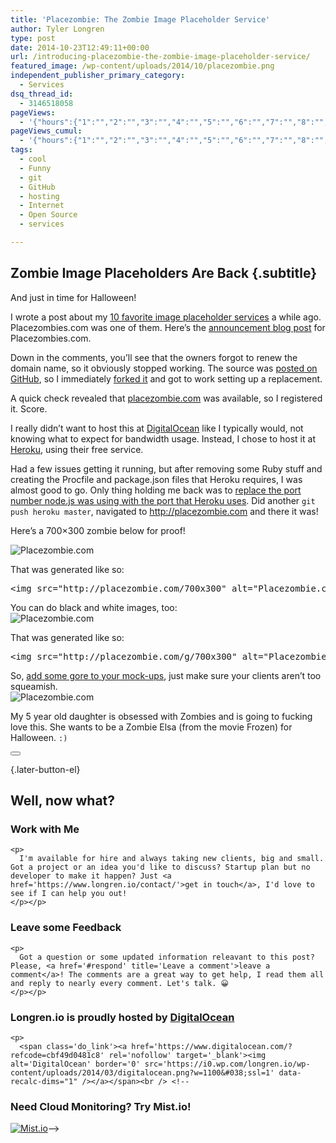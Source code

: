 ```yaml
---
title: 'Placezombie: The Zombie Image Placeholder Service'
author: Tyler Longren
type: post
date: 2014-10-23T12:49:11+00:00
url: /introducing-placezombie-the-zombie-image-placeholder-service/
featured_image: /wp-content/uploads/2014/10/placezombie.png
independent_publisher_primary_category:
  - Services
dsq_thread_id:
  - 3146518058
pageViews:
  - '{"hours":{"1":"","2":"","3":"","4":"","5":"","6":"","7":"","8":"","9":"","10":"","11":"","12":"","13":"","14":"","15":"","16":"","17":"","18":"","19":"","20":"","21":"","22":"","23":"","24":"","25":"","26":"","27":"","28":"","29":"","30":"","31":"","32":"","33":"","34":"","35":"","36":"","37":"","38":"","39":"","40":"","41":"","42":"","43":"","44":"","45":"","46":"","47":""},"days":{"2":"","3":"","4":"","5":"","6":"","7":"","8":"","9":"","10":"","11":"","12":"","13":"","14":""},"weeks":{"3":"","4":"","5":"","6":"","7":"","8":"","9":"","10":"","11":"","12":""},"months":{"4":"","5":"","6":"","7":"","8":"","9":"","10":"","11":"","12":"","13":"","14":"","15":"","16":"","17":"","18":"","19":"","20":"","21":"","22":"","23":"","24":""}}'
pageViews_cumul:
  - '{"hours":{"1":"","2":"","3":"","4":"","5":"","6":"","7":"","8":"","9":"","10":"","11":"","12":"","13":"","14":"","15":"","16":"","17":"","18":"","19":"","20":"","21":"","22":"","23":"","24":"","25":"","26":"","27":"","28":"","29":"","30":"","31":"","32":"","33":"","34":"","35":"","36":"","37":"","38":"","39":"","40":"","41":"","42":"","43":"","44":"","45":"","46":"","47":""},"days":{"2":"","3":"","4":"","5":"","6":"","7":"","8":"","9":"","10":"","11":"","12":"","13":"","14":""},"weeks":{"3":"","4":"","5":"","6":"","7":"","8":"","9":"","10":"","11":"","12":""},"months":{"4":"","5":"","6":"","7":"","8":"","9":"","10":"","11":"","12":"","13":"","14":"","15":"","16":"","17":"","18":"","19":"","20":"","21":"","22":"","23":"","24":""}}'
tags:
  - cool
  - Funny
  - git
  - GitHub
  - hosting
  - Internet
  - Open Source
  - services

---
```

## Zombie Image Placeholders Are Back {.subtitle}

And just in time for Halloween!

I wrote a post about my [10 favorite image placeholder services][1] a while ago. Placezombies.com was one of them. Here&#8217;s the [announcement blog post][2] for Placezombies.com.

Down in the comments, you&#8217;ll see that the owners forgot to renew the domain name, so it obviously stopped working. The source was [posted on GitHub][3], so I immediately [forked it][4] and got to work setting up a replacement.

A quick check revealed that [placezombie.com][5] was available, so I registered it. Score.

I really didn&#8217;t want to host this at [DigitalOcean][6] like I typically would, not knowing what to expect for bandwidth usage. Instead, I chose to host it at [Heroku][7], using their free service.

Had a few issues getting it running, but after removing some Ruby stuff and creating the Procfile and package.json files that Heroku requires, I was almost good to go. Only thing holding me back was to [replace the port number node.js was using with the port that Heroku uses][8]. Did another `git push heroku master`, navigated to <http://placezombie.com> and there it was!

Here&#8217;s a 700&#215;300 zombie below for proof!

![Placezombie.com][9] 

That was generated like so:

<pre class="lang:xhtml decode:true " >&lt;img src="http://placezombie.com/700x300" alt="Placezombie.com" /&gt;</pre>

You can do black and white images, too:  
![Placezombie.com][10] 

That was generated like so:

<pre class="lang:xhtml decode:true " >&lt;img src="http://placezombie.com/g/700x300" alt="Placezombie.com" /&gt;</pre>

So, [add some gore to your mock-ups][11], just make sure your clients aren&#8217;t too squeamish.  
<img src="//placezombie.com/600x100" alt="Placezombie.com" class="aligncenter" /> 

My 5 year old daughter is obsessed with Zombies and is going to fucking love this. She wants to be a Zombie Elsa (from the movie Frozen) for Halloween. `:)` 

<div class="wpulike wpulike-default " >
  <div class="wp_ulike_general_class wp_ulike_is_not_liked">
    <button type="button"
					aria-label="Like Button"
					data-ulike-id="7588"
					data-ulike-nonce="b033e279f8"
					data-ulike-type="likeThis"
					data-ulike-template="wpulike-default"
					data-ulike-display-likers="0"
					data-ulike-disable-pophover="0"
					class="wp_ulike_btn wp_ulike_put_image wp_likethis_7588"></button><span class="count-box"></span>
  </div>
</div>

[][12]{.later-button-el}

<div class='what-next'>
  <h2>
    Well, now what?
  </h2>
  
  <div class='hire'>
    <h3>
      Work with Me
    </h3>
    
    <p>
      I'm available for hire and always taking new clients, big and small. Got a project or an idea you'd like to discuss? Startup plan but no developer to make it happen? Just <a href='https://www.longren.io/contact/'>get in touch</a>, I'd love to see if I can help you out!
    </p></p>
  </div>
  
  <div class='hire'>
    <h3>
      Leave some Feedback
    </h3>
    
    <p>
      Got a question or some updated information releavant to this post? Please, <a href='#respond' title='Leave a comment'>leave a comment</a>! The comments are a great way to get help, I read them all and reply to nearly every comment. Let's talk. 😀
    </p></p>
  </div>
  
  <div class='now-what-bottom-ad'>
    <h3>
      Longren.io is proudly hosted by <a href='https://www.digitalocean.com/?refcode=cbf49d0481c8'>DigitalOcean</a>
    </h3>
    
    <p>
      <span class='do_link'><a href='https://www.digitalocean.com/?refcode=cbf49d0481c8' rel='nofollow' target='_blank'><img alt='DigitalOcean' border='0' src='https://i0.wp.com/longren.io/wp-content/uploads/2014/03/digitalocean.png?w=1100&#038;ssl=1' data-recalc-dims="1" /></a></span><br /> <!--

<h3>Need Cloud Monitoring? Try Mist.io!</h3>

<span class='do_link'><a href='http://mist.io/?ref=tyler' rel='nofollow' target='_blank'><img alt='Mist.io' border='0' src='https://i0.wp.com/longren.io/wp-content/uploads/2014/04/mistio.jpg?w=1100&#038;ssl=1' data-recalc-dims="1"></a></span>--></div> </div>

 [1]: https://longren.io/image-placeholders/
 [2]: http://www.metaltoad.com/blog/placezombies
 [3]: https://github.com/metaltoad/memeplacer
 [4]: https://github.com/tlongren/memeplacer
 [5]: http://placezombie.com/
 [6]: https://www.digitalocean.com/?refcode=cbf49d0481c8
 [7]: http://heroku.com
 [8]: https://github.com/tlongren/memeplacer/commit/729aee613f5addc66c448f295bd6426df68965ac
 [9]: //placezombie.com/700x300
 [10]: //placezombie.com/g/700x300
 [11]: http://placezombie.com
 [12]: #